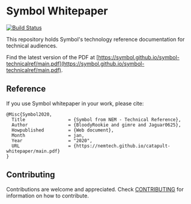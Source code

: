 # Symbol Whitepaper

[![Build Status](https://travis-ci.com/symbol/symbol-technicalref.svg?branch=main)](https://travis-ci.com/symbol/symbol-technicalref)

This repository holds Symbol's technology reference documentation for technical audiences.

Find the latest version of the PDF at [https://symbol.github.io/symbol-technicalref/main.pdf](https://symbol.github.io/symbol-technicalref/main.pdf).

## Reference

If you use Symbol whitepaper in your work, please cite:

```
@Misc{Symbol2020,
  Title                = {Symbol from NEM - Technical Reference},
  Author               = {BloodyRookie and gimre and Jaguar0625},
  Howpublished         = {Web document},
  Month                = jan,
  Year                 = "2020",
  URL                  = {https://nemtech.github.io/catapult-whitepaper/main.pdf}
}
```

## Contributing

Contributions are welcome and appreciated. Check [CONTRIBUTING](CONTRIBUTING.md) for information on how to contribute.
